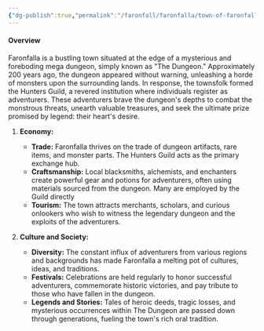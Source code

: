 ```yaml
---
{"dg-publish":true,"permalink":"/faronfall/faronfalla/town-of-faronfalla/"}
---
```


#### **Overview** 

Faronfalla is a bustling town situated at the edge of a mysterious and foreboding mega dungeon, simply known as "The Dungeon." Approximately 200 years ago, the dungeon appeared without warning, unleashing a horde of monsters upon the surrounding lands. In response, the townsfolk formed the Hunters Guild, a revered institution where individuals register as adventurers. These adventurers brave the dungeon's depths to combat the monstrous threats, unearth valuable treasures, and seek the ultimate prize promised by legend: their heart's desire.

1. **Economy:**
    
    - **Trade:** Faronfalla thrives on the trade of dungeon artifacts, rare items, and monster parts. The Hunters Guild acts as the primary exchange hub.
    - **Craftsmanship:** Local blacksmiths, alchemists, and enchanters create powerful gear and potions for adventurers, often using materials sourced from the dungeon. Many are employed by the Guild directly
    - **Tourism:** The town attracts merchants, scholars, and curious onlookers who wish to witness the legendary dungeon and the exploits of the adventurers.
2. **Culture and Society:**
    
    - **Diversity:** The constant influx of adventurers from various regions and backgrounds has made Faronfalla a melting pot of cultures, ideas, and traditions.
    - **Festivals:** Celebrations are held regularly to honor successful adventurers, commemorate historic victories, and pay tribute to those who have fallen in the dungeon.
    - **Legends and Stories:** Tales of heroic deeds, tragic losses, and mysterious occurrences within The Dungeon are passed down through generations, fueling the town's rich oral tradition.